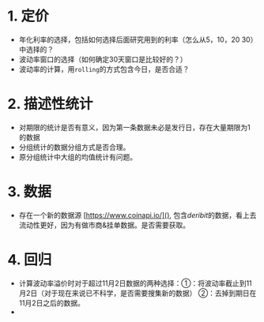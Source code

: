 # 1. 定价  
- 年化利率的选择，包括如何选择后面研究用到的利率（怎么从5，10，20 30）中选择的？  
- 波动率窗口的选择（如何确定30天窗口是比较好的？）
- 波动率的计算，用`rolling`的方式包含今日，是否合适？
# 2. 描述性统计  
- 对期限的统计是否有意义，因为第一条数据未必是发行日，存在大量期限为1的数据
- 分组统计的数据分组方式是否合理。
- 原分组统计中大组的均值统计有问题。
# 3. 数据  
- 存在一个新的数据源 [https://www.coinapi.io/](), 包含*deribit*的数据，看上去流动性更好，因为有做市商&挂单数据。是否需要获取。 
  
# 4. 回归  
- 计算波动率溢价时对于超过11月2日数据的两种选择：①：将波动率截止到11月2日（对于现在来说已不科学，是否需要搜集新的数据） ②：去掉到期日在11月2日之后的数据。
- 